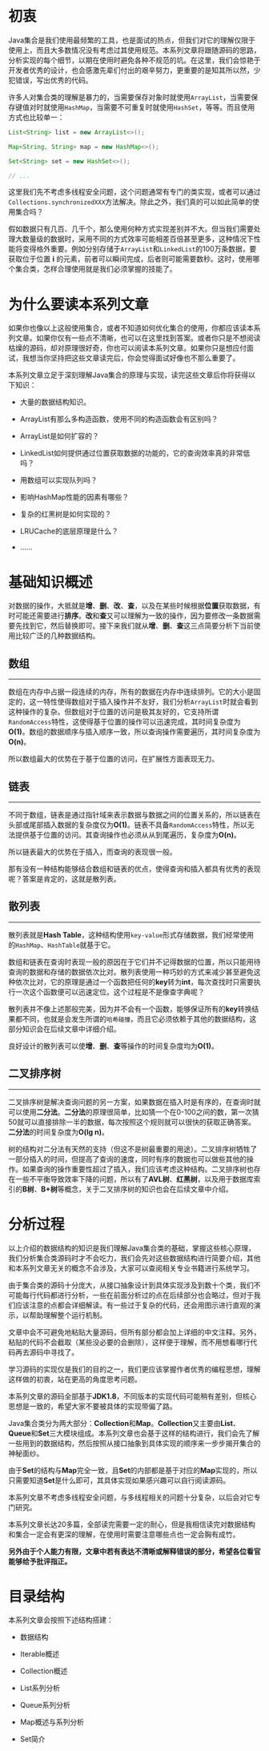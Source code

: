# 初衷

Java集合是我们使用最频繁的工具，也是面试的热点，但我们对它的理解仅限于使用上，而且大多数情况没有考虑过其使用规范。本系列文章将跟随源码的思路，分析实现的每个细节，以期在使用时避免各种不规范的坑。在这里，我们会惊艳于开发者优秀的设计，也会感激先辈们付出的艰辛努力，更重要的是知其所以然，少犯错误，写出优秀的代码。

许多人对集合类的理解是暴力的，当需要保存对象时就使用`ArrayList`，当需要保存键值对时就使用`HashMap`，当需要不可重复时就使用`HashSet`，等等。而且使用方式也比较单一：

```java
List<String> list = new ArrayList<>();

Map<String, String> map = new HashMap<>();

Set<String> set = new HashSet<>();

// ...
```
这里我们先不考虑多线程安全问题，这个问题通常有专门的类实现，或者可以通过`Collections.synchronizedXXX`方法解决。除此之外，我们真的可以如此简单的使用集合吗？

假如数据只有几百、几千个，那么使用何种方式实现差别并不大。但当我们需要处理大数量级的数据时，采用不同的方式效率可能相差百倍甚至更多，这种情况下性能将变得格外重要。例如分别存储于`ArrayList`和`LinkedList`的100万条数据，要获取位于位置 **i** 的元素，前者可以瞬间完成，后者则可能需要数秒。这时，使用哪个集合类，怎样合理使用就是我们必须掌握的技能了。

# 为什么要读本系列文章

如果你也像以上这般使用集合，或者不知道如何优化集合的使用，你都应该读本系列文章。如果你仅有一些点不清晰，也可以在这里找到答案。或者你只是不想阅读枯燥的源码，却对原理很好奇，你也可以阅读本系列文章。如果你只是想应付面试，我想当你坚持把这些文章读完后，你会觉得面试好像也不那么重要了。

本系列文章立足于深刻理解Java集合的原理与实现，读完这些文章后你将获得以下知识：

* 大量的数据结构知识。

* ArrayList有那么多构造函数，使用不同的构造函数会有区别吗？

* ArrayList是如何扩容的？

* LinkedList如何提供通过位置获取数据的功能的，它的查询效率真的非常低吗？

* 用数组可以实现队列吗？

* 影响HashMap性能的因素有哪些？

* 复杂的红黑树是如何实现的？

* LRUCache的底层原理是什么？

* ……

# 基础知识概述

对数据的操作，大抵就是**增**、**删**、**改**、**查**，以及在某些时候根据**位置**获取数据，有时可能还需要进行**排序**。**改**和**查**又可以理解为一致的操作，因为要修改一条数据需要先找到它，然后替换即可。接下来我们就从**增**、**删**、**查**这三点简要分析下当前使用比较广泛的几种数据结构。

## 数组
***
数组在内存中占据一段连续的内存，所有的数据在内存中连续排列。它的大小是固定的，这一特性使得数组对于插入操作并不友好，我们分析`ArrayList`时就会看到这种操作的复杂。但数组对于位置的访问是极其友好的，它支持所谓`RandomAccess`特性，这使得基于位置的操作可以迅速完成，其时间复杂度为**O(1)**。数组的数据顺序与插入顺序一致，所以查询操作需要遍历，其时间复杂度为**O(n)**。

所以数组最大的优势在于基于位置的访问，在扩展性方面表现无力。

## 链表
***
不同于数组，链表是通过指针域来表示数据与数据之间的位置关系的，所以链表在头部或尾部插入数据的复杂度仅为**O(1)**。链表不具备`RandomAccess`特性，所以无法提供基于位置的访问。其查询操作也必须从从到尾遍历，复杂度为**O(n)**。

所以链表最大的优势在于插入，而查询的表现很一般。

那有没有一种结构能够结合数组和链表的优点，使得查询和插入都具有优秀的表现呢？答案是肯定的，这就是散列表。

## 散列表
***
散列表就是**Hash Table**，这种结构使用`key-value`形式存储数据，我们经常使用的`HashMap`、`HashTable`就基于它。

数组和链表在查询时表现一般的原因在于它们并不记得数据的位置，所以只能用待查询的数据和存储的数据依次比对。散列表使用一种巧妙的方式来减少甚至避免这种依次比对，它的原理是通过一个函数把任何的**key**转为**int**，每次查找时只需要执行一次这个函数便可以迅速定位。这个过程是不是像查字典呢？

散列表并不像上述那般完美，因为并不会有一个函数，能够保证所有的**key**转换结果都不同，也就是会发生所谓的`哈希碰撞`，而且它必须依赖于其他的数据结构，这部分知识会在后续文章中详细介绍。

良好设计的散列表可以使**增**、**删**、**查**等操作的时间复杂度均为**O(1)**。

## 二叉排序树
***
二叉排序树是解决查询问题的另一方案，如果数据在插入时是有序的，在查询时就可以使用**二分法**。**二分法**的原理很简单，比如猜一个在0-100之间的数，第一次猜50就可以直接排除一半的数据，每次按照这个规则就可以很快的获取正确答案。**二分法**的时间复杂度为**O(lg n)**。

树的结构对二分法有天然的支持（但这不是树最重要的用途）。二叉排序树牺牲了一部分插入的时间，但提高了查询的速度，同时有序的数据也可以做些其他的操作。如果查询的操作重要性超过了插入，我们应该考虑这种结构。二叉排序树也存在一些不平衡导致效率下降的问题，所以有了**AVL树**、**红黑树**，以及用于数据库索引的**B树**、**B+树**等概念，关于二叉排序树的知识也会在后续文章中介绍。

# 分析过程

以上介绍的数据结构的知识是我们理解Java集合类的基础，掌握这些核心原理，我们分析集合类源码时才不会吃力，我们会先对这些数据结构进行简要介绍，其他和本系列文章无关的概念不会涉及，大家可以查阅相关专业书籍进行系统学习。

由于集合类的源码十分庞大，从接口抽象设计到具体实现涉及到数十个类，我们不可能每行代码都进行分析，一些在前面分析过的点在后续部分也会略过，但对于我们应该注意的点都会详细解读。有一些过于复杂的代码，还会用图示进行直观的演示，以帮助理解整个运行机制。

文章中会不可避免地粘贴大量源码，但所有部分都会加上详细的中文注释。另外，粘贴的代码不会截取（某些没必要的会删除），这样便于理解，而不用想看哪行代码再去源码中寻找了。

学习源码的实现仅是我们的目的之一，我们更应该掌握作者优秀的编程思想，理解这样做的初衷，站在更高的角度思考问题。

本系列文章的源码全部基于**JDK1.8**，不同版本的实现代码可能稍有差别，但核心思想是一致的，希望大家不要被具体的实现带偏了路。

Java集合类分为两大部分：**Collection**和**Map**。**Collection**又主要由**List**、**Queue**和**Set**三大模块组成。本系列文章也会基于这样的结构进行，我们会先了解一些用到的数据结构，然后按照从接口抽象到具体实现的顺序来一步步揭开集合的神秘面纱。

由于**Set**的结构与**Map**完全一致，且**Set**的内部都是基于对应的**Map**实现的，所以只需要知道**Set**是什么即可，其具体实现如果感兴趣可以自行阅读源码。

本系列文章不考虑多线程安全问题，与多线程相关的问题十分复杂，以后会对它专门研究。

本系列文章长达20多篇，全部读完需要一定的耐心，但是我相信读完对数据结构和集合一定会有更深的理解，在使用时需要注意哪些点也一定会胸有成竹。

**另外由于个人能力有限，文章中若有表达不清晰或解释错误的部分，希望各位看官能够给予批评指正。**

# 目录结构

本系列文章会按照下述结构搭建：

* 数据结构

* Iterable概述

* Collection概述

* List系列分析

* Queue系列分析

* Map概述与系列分析

* Set简介